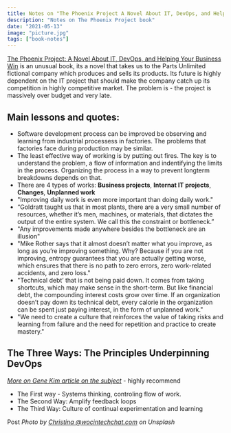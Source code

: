 ```yaml
---
title: Notes on "The Phoenix Project A Novel About IT, DevOps, and Helping Your Business Win"
description: "Notes on The Phoenix Project book"
date: "2021-05-13"
image: "picture.jpg"
tags: ["book-notes"]
---
```


[The Phoenix Project: A Novel About IT, DevOps, and Helping Your Business Win](https://www.goodreads.com/book/show/17255186-the-phoenix-project) is an unusual book, its a novel that takes us to the Parts Unlimited fictional company which produces and sells its products. Its future is highly dependent on the IT project that should make the company catch up its competition in highly competitive market. The problem is - the project is massively over budget and very late.

## Main lessons and quotes:

- Software development process can be improved be observing and learning from industrial processess in factories. The problems that factories face during production may be similar.
- The least effective way of working is by putting out fires. The key is to understand the problem, a flow of information and indentifying the limits in the process. Organizing the process in a way to prevent longterm breakdowns depends on that.
- There are 4 types of works: **Business projects**, **Internat IT projects**, **Changes**, **Unplanned work**
- "Improving daily work is even more important than doing daily work."
- “Goldratt taught us that in most plants, there are a very small number of resources, whether it’s men, machines, or materials, that dictates the output of the entire system. We call this the constraint or bottleneck.”
- "Any improvements made anywhere besides the bottleneck are an illusion"
- "Mike Rother says that it almost doesn’t matter what you improve, as long as you’re improving something. Why? Because if you are not improving, entropy guarantees that you are actually getting worse, which ensures that there is no path to zero errors, zero work-related accidents, and zero loss."
- "Technical debt’ that is not being paid down. It comes from taking shortcuts, which may make sense in the short-term. But like financial debt, the compounding interest costs grow over time. If an organization doesn’t pay down its technical debt, every calorie in the organization can be spent just paying interest, in the form of unplanned work."
- "We need to create a culture that reinforces the value of taking risks and learning from failure and the need for repetition and practice to create mastery."

## The Three Ways: The Principles Underpinning DevOps

_[More on Gene Kim article on the subject](https://itrevolution.com/the-three-ways-principles-underpinning-devops/)_ - highly recommend

- The First way - Systems thinking, controling flow of work.
- The Second Way: Amplify feedback loops
- The Third Way: Culture of continual experimentation and learning

Post _Photo by [Christina @wocintechchat.com](https://unsplash.com/@wocintechchat?utm) on Unsplash_

